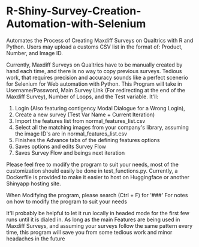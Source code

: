 # R-Shiny-Survey-Creation-Automation-with-Selenium
Automates the Process of Creating Maxdiff Surveys on Qualtrics with R and Python. Users may upload a customs CSV list in the format of: Product, Number, and Image ID. 

Currently, Maxdiff Surveys on Qualtrics have to be manually created by hand each time, and there is no way to copy previous surveys. Tedious work, that requires precision and accuracy sounds like a perfect scenerio for Selenium for Web automation with Python. This Program will take in Username/Password, Main Survey Link (For redirecting at the end of the Maxdiff Survey), Number of Loops, and the Test variable. It'll: 
1. Login (Also featuring contigency Modal Dialogue for a Wrong Login), 
2. Create a new survey (Test Var Name + Current Iteration)
3. Import the features list from normal_features_list.csv
4. Select all the matching images from your company's library, assuming the image ID's are in normal_features_list.csv
5. Finishes the Advance tabs of the defining features options
6. Saves options and edits Survey Flow
7. Saves Survey Flow and beings next iteration

Please feel free to modify the program to suit your needs, most of the customization should easily be done in test_functions.py. Currently, a Dockerfile is provided to make it easier to host on Huggingface or another Shinyapp hosting site. 

When Modifying the program, please search (Ctrl + F) for '###' For notes on how to modify the program to suit your needs

It'll probably be helpful to let it run locally in headed mode for the first few runs until it is dialed in. As long as the main Features are being used in Maxdiff Surveys, and assuming your surveys follow the same pattern every time, this program will save you from some tedious work and minor headaches in the future
